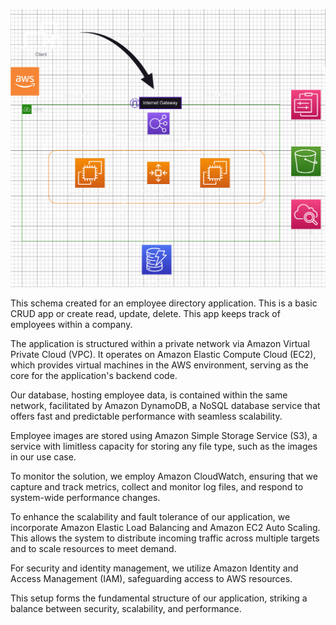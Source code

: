 ![emp](emp_sh.png)

This schema created for an employee directory application. This is a basic CRUD app or create read, update, delete. This app keeps track of employees within a company. 

The application is structured within a private network via Amazon Virtual Private Cloud (VPC). It operates on Amazon Elastic Compute Cloud (EC2), which provides virtual machines in the AWS environment, serving as the core for the application's backend code.

Our database, hosting employee data, is contained within the same network, facilitated by Amazon DynamoDB, a NoSQL database service that offers fast and predictable performance with seamless scalability.

Employee images are stored using Amazon Simple Storage Service (S3), a service with limitless capacity for storing any file type, such as the images in our use case.

To monitor the solution, we employ Amazon CloudWatch, ensuring that we capture and track metrics, collect and monitor log files, and respond to system-wide performance changes.

To enhance the scalability and fault tolerance of our application, we incorporate Amazon Elastic Load Balancing and Amazon EC2 Auto Scaling. This allows the system to distribute incoming traffic across multiple targets and to scale resources to meet demand.

For security and identity management, we utilize Amazon Identity and Access Management (IAM), safeguarding access to AWS resources.

This setup forms the fundamental structure of our application, striking a balance between security, scalability, and performance.
